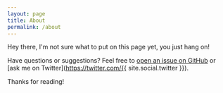 ```yaml
---
layout: page
title: About
permalink: /about
---
```


<p class="message">
  Hey there, I'm not sure what to put on this page yet, you just hang on!
</p>

Have questions or suggestions? Feel free to [open an issue on GitHub](https://github.com/mxaddict/mxaddict.github.io/issues/new) or [ask me on <i class="fa fa-twitter"></i>Twitter](https://twitter.com/{{ site.social.twitter }}).

Thanks for reading!
